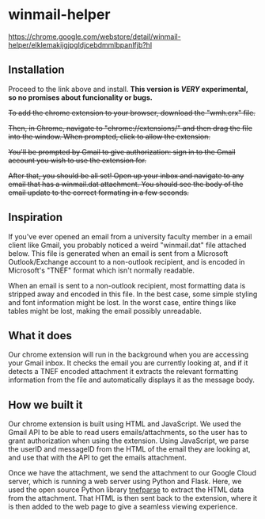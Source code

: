 # winmail-helper

https://chrome.google.com/webstore/detail/winmail-helper/elklemakijgjpgldjcebdmmlbpanlfjb?hl

## Installation 
Proceed to the link above and install. **This version is *VERY* experimental, so no promises about funcionality or bugs.**

~~To add the chrome extension to your browser, download the "wmh.crx" file.~~

~~Then, in Chrome, navigate to "chrome://extensions/" and then drag the file into the window. When prompted, click to allow the extension.~~

~~You'll be prompted by Gmail to give authorization: sign in to the Gmail account you wish to use the extension for.~~

~~After that, you should be all set! Open up your inbox and navigate to any email that has a winmail.dat attachment. You should see the body of the email update to the correct formating in a few seconds.~~

## Inspiration
If you've ever opened an email from a university faculty member in a email client like Gmail, you probably noticed a weird "winmail.dat" file attached below. This file is generated when an email is sent from a Microsoft Outlook/Exchange account to a non-outlook recipient, and is encoded in Microsoft's "TNEF" format which isn't normally readable. 

When an email is sent to a non-outlook recipient, most formatting data is stripped away and encoded in this file. In the best case, some simple styling and font information might be lost. In the worst case, entire things like tables might be lost, making the email possibly unreadable.

## What it does
Our chrome extension will run in the background when you are accessing your Gmail inbox. It checks the email you are currently looking at, and if it detects a TNEF encoded attachment it extracts the relevant formatting information from the file and automatically displays it as the message body.

## How we built it
Our chrome extension is built using HTML and JavaScript. We used the Gmail API to be able to read users emails/attachments, so the user has to grant authorization when using the extension. Using JavaScript, we parse the userID and messageID from the HTML of the email they are looking at, and use that with the API to get the emails attachment. 

Once we have the attachment, we send the attachment to our Google Cloud server, which is running a web server using Python and Flask. Here, we used the open source Python library [tnefparse](https://github.com/koodaamo/tnefparse) to extract the HTML data from the attachment. That HTML is then sent back to the extension, where it is then added to the web page to give a seamless viewing experience.
